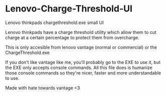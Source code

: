 # Lenovo-Charge-Threshold-UI
Lenovo thinkpads chargethreshold.exe small UI

Lenovo thinkpads have a charge threshold utility which allow them to cut charge at a certain percentage to protect them from overcharge.

This is only accesible from lenovo vantage (normal or commercial) or the ChargeThreshold.exe

If you don't like vantage like me, you'll probably go to the EXE to use it, but the EXE only accepts console commands.
All this file does is humanize those console commands so they're nicer, faster and more understandable to use.

Made with hate towards vantage <3
